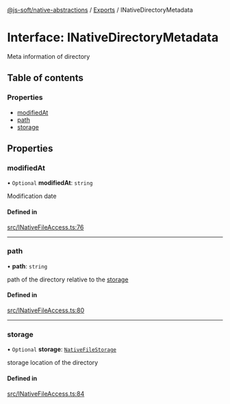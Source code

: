 [@js-soft/native-abstractions](../README.md) / [Exports](../modules.md) / INativeDirectoryMetadata

# Interface: INativeDirectoryMetadata

Meta information of directory

## Table of contents

### Properties

- [modifiedAt](INativeDirectoryMetadata.md#modifiedat)
- [path](INativeDirectoryMetadata.md#path)
- [storage](INativeDirectoryMetadata.md#storage)

## Properties

### modifiedAt

• `Optional` **modifiedAt**: `string`

Modification date

#### Defined in

[src/INativeFileAccess.ts:76](https://github.com/js-soft/ts-native-access/blob/99aa731/packages/abstractions/src/INativeFileAccess.ts#L76)

___

### path

• **path**: `string`

path of the directory relative to the [storage](INativeDirectoryMetadata.md#storage)

#### Defined in

[src/INativeFileAccess.ts:80](https://github.com/js-soft/ts-native-access/blob/99aa731/packages/abstractions/src/INativeFileAccess.ts#L80)

___

### storage

• `Optional` **storage**: [`NativeFileStorage`](../enums/NativeFileStorage.md)

storage location of the directory

#### Defined in

[src/INativeFileAccess.ts:84](https://github.com/js-soft/ts-native-access/blob/99aa731/packages/abstractions/src/INativeFileAccess.ts#L84)
